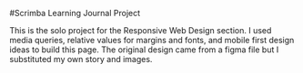 #Scrimba Learning Journal Project

This is the solo project for the Responsive Web Design section. I used media queries, relative values for margins and fonts, and mobile first design ideas to build this page. The original design came from a figma file but I substituted my own story and images. 